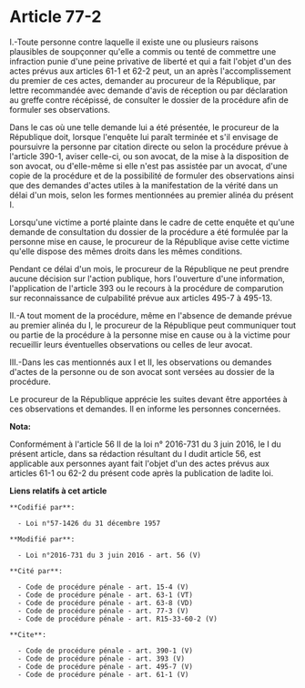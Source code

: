 # Article 77-2

I.-Toute personne contre laquelle il existe une ou plusieurs raisons plausibles de soupçonner qu'elle a commis ou tenté de
commettre une infraction punie d'une peine privative de liberté et qui a fait l'objet d'un des actes prévus aux articles 61-1
et 62-2 peut, un an après l'accomplissement du premier de ces actes, demander au procureur de la République, par lettre
recommandée avec demande d'avis de réception ou par déclaration au greffe contre récépissé, de consulter le dossier de la
procédure afin de formuler ses observations. 

Dans le cas où une telle demande lui a été présentée, le procureur de la République doit, lorsque l'enquête lui paraît
terminée et s'il envisage de poursuivre la personne par citation directe ou selon la procédure prévue à l'article 390-1,
aviser celle-ci, ou son avocat, de la mise à la disposition de son avocat, ou d'elle-même si elle n'est pas assistée par un
avocat, d'une copie de la procédure et de la possibilité de formuler des observations ainsi que des demandes d'actes utiles à
la manifestation de la vérité dans un délai d'un mois, selon les formes mentionnées au premier alinéa du présent I. 

Lorsqu'une victime a porté plainte dans le cadre de cette enquête et qu'une demande de consultation du dossier de la
procédure a été formulée par la personne mise en cause, le procureur de la République avise cette victime qu'elle dispose des
mêmes droits dans les mêmes conditions. 

Pendant ce délai d'un mois, le procureur de la République ne peut prendre aucune décision sur l'action publique, hors
l'ouverture d'une information, l'application de l'article 393 ou le recours à la procédure de comparution sur reconnaissance
de culpabilité prévue aux articles 495-7 à 495-13. 

II.-A tout moment de la procédure, même en l'absence de demande prévue au premier alinéa du I, le procureur de la République
peut communiquer tout ou partie de la procédure à la personne mise en cause ou à la victime pour recueillir leurs éventuelles
observations ou celles de leur avocat. 

III.-Dans les cas mentionnés aux I et II, les observations ou demandes d'actes de la personne ou de son avocat sont versées
au dossier de la procédure. 

Le procureur de la République apprécie les suites devant être apportées à ces observations et demandes. Il en informe les
personnes concernées.

**Nota:**

Conformément à l'article 56 II de la loi n° 2016-731 du 3 juin 2016, le I du présent article, dans sa rédaction résultant du
I dudit article 56, est applicable aux personnes ayant fait l'objet d'un des actes prévus aux articles 61-1 ou 62-2 du
présent code après la publication de ladite loi.

**Liens relatifs à cet article**

	**Codifié par**:

	  - Loi n°57-1426 du 31 décembre 1957

	**Modifié par**:

	  - Loi n°2016-731 du 3 juin 2016 - art. 56 (V)

	**Cité par**:

	  - Code de procédure pénale - art. 15-4 (V)
	  - Code de procédure pénale - art. 63-1 (VT)
	  - Code de procédure pénale - art. 63-8 (VD)
	  - Code de procédure pénale - art. 77-3 (V)
	  - Code de procédure pénale - art. R15-33-60-2 (V)

	**Cite**:

	  - Code de procédure pénale - art. 390-1 (V)
	  - Code de procédure pénale - art. 393 (V)
	  - Code de procédure pénale - art. 495-7 (V)
	  - Code de procédure pénale - art. 61-1 (V)
